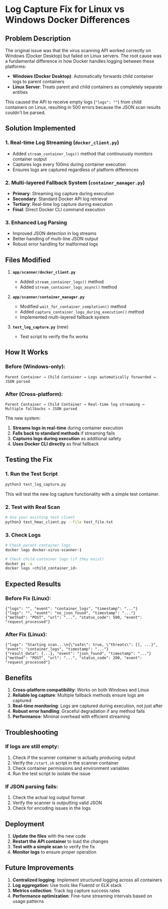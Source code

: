 # Log Capture Fix for Linux vs Windows Docker Differences

## Problem Description

The original issue was that the virus scanning API worked correctly on Windows (Docker Desktop) but failed on Linux servers. The root cause was a fundamental difference in how Docker handles logging between these platforms:

- **Windows (Docker Desktop)**: Automatically forwards child container logs to parent containers
- **Linux Server**: Treats parent and child containers as completely separate entities

This caused the API to receive empty logs (`"logs": ""`) from child containers on Linux, resulting in 500 errors because the JSON scan results couldn't be parsed.

## Solution Implemented

### 1. **Real-time Log Streaming** (`docker_client.py`)
- Added `stream_container_logs()` method that continuously monitors container output
- Captures logs every 100ms during container execution
- Ensures logs are captured regardless of platform differences

### 2. **Multi-layered Fallback System** (`container_manager.py`)
- **Primary**: Streaming log capture during execution
- **Secondary**: Standard Docker API log retrieval
- **Tertiary**: Real-time log capture during execution
- **Final**: Direct Docker CLI command execution

### 3. **Enhanced Log Parsing**
- Improved JSON detection in log streams
- Better handling of multi-line JSON output
- Robust error handling for malformed logs

## Files Modified

1. **`app/scanner/docker_client.py`**
   - Added `stream_container_logs()` method
   - Added `stream_container_logs_async()` method

2. **`app/scanner/container_manager.py`**
   - Modified `wait_for_container_completion()` method
   - Added `capture_container_logs_during_execution()` method
   - Implemented multi-layered fallback system

3. **`test_log_capture.py`** (new)
   - Test script to verify the fix works

## How It Works

### Before (Windows-only):
```
Parent Container → Child Container → Logs automatically forwarded → JSON parsed
```

### After (Cross-platform):
```
Parent Container → Child Container → Real-time log streaming → Multiple fallbacks → JSON parsed
```

The new system:
1. **Streams logs in real-time** during container execution
2. **Falls back to standard methods** if streaming fails
3. **Captures logs during execution** as additional safety
4. **Uses Docker CLI directly** as final fallback

## Testing the Fix

### 1. **Run the Test Script**
```bash
python3 test_log_capture.py
```

This will test the new log capture functionality with a simple test container.

### 2. **Test with Real Scan**
```bash
# Use your existing test client
python3 test_hmac_client.py --file test_file.txt
```

### 3. **Check Logs**
```bash
# Check parent container logs
docker logs docker-virus-scanner-1

# Check child container logs (if they exist)
docker ps -a
docker logs <child_container_id>
```

## Expected Results

### Before Fix (Linux):
```
{"logs": "", "event": "container_logs", "timestamp": "..."}
{"logs": "", "event": "no_json_found", "timestamp": "..."}
{"method": "POST", "url": "...", "status_code": 500, "event": "request_processed"}
```

### After Fix (Linux):
```
{"logs": "Starting scan...\n{\"safe\": true, \"threats\": [], ...}", "event": "container_logs", "timestamp": "..."}
{"result_data": {...}, "event": "json_found", "timestamp": "..."}
{"method": "POST", "url": "...", "status_code": 200, "event": "request_processed"}
```

## Benefits

1. **Cross-platform compatibility**: Works on both Windows and Linux
2. **Reliable log capture**: Multiple fallback methods ensure logs are captured
3. **Real-time monitoring**: Logs are captured during execution, not just after
4. **Robust error handling**: Graceful degradation if any method fails
5. **Performance**: Minimal overhead with efficient streaming

## Troubleshooting

### If logs are still empty:
1. Check if the scanner container is actually producing output
2. Verify the `/start.sh` script in the scanner container
3. Check container permissions and environment variables
4. Run the test script to isolate the issue

### If JSON parsing fails:
1. Check the actual log output format
2. Verify the scanner is outputting valid JSON
3. Check for encoding issues in the logs

## Deployment

1. **Update the files** with the new code
2. **Restart the API container** to load the changes
3. **Test with a simple scan** to verify the fix
4. **Monitor logs** to ensure proper operation

## Future Improvements

1. **Centralized logging**: Implement structured logging across all containers
2. **Log aggregation**: Use tools like Fluentd or ELK stack
3. **Metrics collection**: Track log capture success rates
4. **Performance optimization**: Fine-tune streaming intervals based on usage patterns
